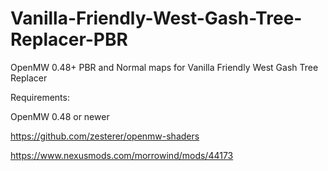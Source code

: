 # Vanilla-Friendly-West-Gash-Tree-Replacer-PBR
OpenMW 0.48+  PBR and Normal maps for Vanilla Friendly West Gash Tree Replacer

Requirements:

OpenMW 0.48 or newer

https://github.com/zesterer/openmw-shaders

https://www.nexusmods.com/morrowind/mods/44173
